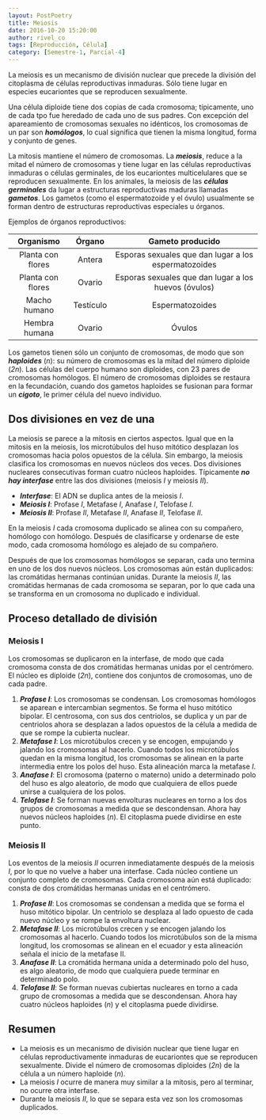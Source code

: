 ```yaml
---
layout: PostPoetry
title: Meiosis
date: 2016-10-20 15:20:00
author: rivel_co
tags: [Reproducción, Célula]
category: [Semestre-1, Parcial-4]
---
```


La meiosis es un mecanismo de división nuclear que precede la división del citoplasma de células reproductivas inmaduras. Sólo tiene lugar en especies eucariontes que se reproducen sexualmente.

Una célula diploide tiene dos copias de cada cromosoma; típicamente, uno de cada tpo fue heredado de cada uno de sus padres. Con excepción del apareamiento de cromosomas sexuales no idénticos, los cromosomas de un par son ***homólogos***, lo cual significa que tienen la misma longitud, forma y conjunto de genes.

La mitosis mantiene el número de cromosomas. La ***meiosis***, reduce a la mitad el número de cromosomas y tiene lugar en las células reproductivas inmaduras o células germinales, de los eucariontes multicelulares que se reproducen sexualmente. En los animales, la meiosis de las ***células germinales*** da lugar a estructuras reproductivas maduras llamadas ***gametos***. Los gametos (como el espermatozoide y el óvulo) usualmente se forman dentro de estructuras reproductivas especiales u órganos.

Ejemplos de órganos reproductivos:

| Organismo | Órgano | Gameto producido |
|:---------:|:------:|:----------------:|
| Planta con flores | Antera | Esporas sexuales que dan lugar a los espermatozoides | 
| Planta con flores | Ovario | Esporas sexuales que dan lugar a los huevos (óvulos) |
| Macho humano | Testículo | Espermatozoides |
| Hembra humana | Ovario | Óvulos |

Los gametos tienen sólo un conjunto de cromosomas, de modo que son ***haploides***  (*n*): su número de cromosomas es la mitad del número diploide (*2n*). Las células del cuerpo humano son diploides, con 23 pares de cromosomas homólogos. El número de cromosomas diploides se restaura en la fecundación, cuando dos gametos haploides se fusionan para formar un ***cigoto***, le primer célula del nuevo individuo.

## Dos divisiones en vez de una

La meiosis se parece a la mitosis en ciertos aspectos. Igual que en la mitosis en la meiosis, los microtúbulos del huso mitótico desplazan los cromosomas hacia polos opuestos de la célula. Sin embargo, la meiosis clasifica los cromosomas en nuevos núcleos dos veces. Dos divisiones nucleares consecutivas forman cuatro núcleos haploides. Típicamente ***no hay interfase*** entre las dos divisiones (meiosis *I* y meiosis *II*).

- ***Interfase***: El ADN se duplica antes de la meiosis *I*.
- ***Meiosis I***: Profase *I*, Metafase *I*, Anafase *I*, Telofase *I*.
- ***Meiosis II***: Profase *II*, Metafase *II*, Anafase *II*, Telofase *II*.

En la meiosis *I* cada cromosoma duplicado se alinea con su compañero, homólogo con homólogo. Después de clasificarse y ordenarse de este modo, cada cromosoma homólogo es alejado de su compañero.

Después de que los cromosomas homólogos se separan, cada uno termina en uno de los dos nuevos núcleos. Los cromosomas aún están duplicados: las cromátidas hermanas continúan unidas. Durante la meiosis *II*, las cromátidas hermanas de cada cromosoma se separan, por lo que cada una se transforma en un cromosoma no duplicado e individual.

## Proceso detallado de división

### Meiosis I

Los cromosomas se duplicaron en la interfase, de modo que cada cromosoma consta de dos cromátidas hermanas unidas por el centrómero. El núcleo es diploide (*2n*), contiene dos conjuntos de cromosomas, uno de cada padre.

1. ***Profase I***: Los cromosomas se condensan. Los cromosomas homólogos se aparean e intercambian segmentos. Se forma el huso mitótico bipolar. El centrosoma, con sus dos centriolos, se duplica y un par de centriolos ahora se desplazan  a lados opuestos de la célula a medida de que se rompe la cubierta nuclear.
2. ***Metafase I***: Los microtúbulos crecen y se encogen, empujando y jalando los cromosomas al hacerlo. Cuando todos los microtúbulos quedan en la misma longitud, los cromosomas se alinean en la parte intermedia entre los polos del huso. Esta alineación marca la metafase *I*.
3. ***Anafase I***: El cromosoma (paterno o materno) unido a determinado polo del huso es algo aleatorio, de modo que cualquiera de ellos puede unirse a cualquiera de los polos.
4. ***Telofase I***: Se forman nuevas envolturas nucleares en torno a los dos grupos de cromosomas a medida que se descondensan. Ahora hay nuevos núcleos haploides (*n*). El citoplasma puede dividirse en este punto.

### Meiosis II

Los eventos de la meiosis *II* ocurren inmediatamente después de la meiosis *I*, por lo que no vuelve a haber una interfase. Cada núcleo contiene un conjunto completo de cromosomas. Cada cromosoma aún está duplicado: consta de dos cromátidas hermanas unidas en el centrómero.

1. ***Profase II***: Los cromosomas se condensan a medida que se forma el huso mitótico bipolar. Un centriolo se desplaza al lado opuesto de cada nuevo núcleo y se rompe la envoltura nuclear.
2. ***Metafase II***: Los microtúbulos crecen y se encogen jalando los cromosomas al hacerlo. Cuando todos los microtúbulos son de la misma longitud, los cromosomas se alinean en el ecuador y esta alineación señala el inicio de la metafase II.
3. ***Anafase II***: La cromátida hermana unida a determinado polo del huso, es algo aleatorio, de modo que cualquiera puede terminar en determinado polo.
4. ***Telofase II***: Se forman nuevas cubiertas nucleares en torno a cada grupo de cromosomas a medida que se descondensan. Ahora hay cuatro núcleos haploides (*n*) y el citoplasma puede dividirse.

## Resumen

- La meiosis es un mecanismo de división nuclear que tiene lugar en células reproductivamente inmaduras de eucariontes que se reproducen sexualmente. Divide el número de cromosomas diploides (*2n*) de la célula a un número haploide (*n*).
- La meiosis *I* ocurre de manera muy similar a la mitosis, pero al terminar, no ocurre otra interfase.
- Durante la meiosis *II*, lo que se separa esta vez son los cromosomas duplicados.
